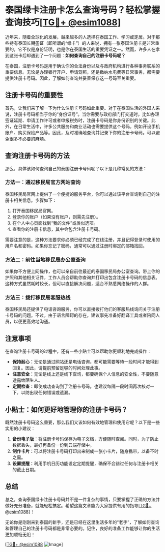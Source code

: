 # 泰国绿卡注册卡怎么查询号码？轻松掌握查询技巧[[TG💪+ @esim1088](https://t.me/s/esim1088)]

近年来，随着全球化的发展，越来越多的人选择在泰国工作、学习或定居。对于那些持有泰国长期签证（即所谓的“绿卡”）的人来说，拥有一张泰国注册卡是非常重要的，它不仅是身份证明，也是你在泰国生活的重要凭证之一。然而，许多人在拿到这张卡后却遇到了一个问题：**如何查询自己的注册卡号码呢？**

在泰国，注册卡号码是用于确认你的合法身份以及与政府机构进行各种事务联系的重要信息。无论是办理银行开户、申请驾照，还是缴纳水电费等日常事务，都需要提供注册卡号码。因此，了解如何查询并妥善保存这一号码至关重要。

## 注册卡号码的重要性

首先，让我们来了解一下为什么注册卡号码如此重要。对于在泰国生活的外国人来说，注册卡号码相当于你的“身份证号”。当你需要与政府部门打交道时，比如办理签证延期、申请工作许可或者申报税务时，注册卡号码是你身份识别的关键。此外，在日常生活中，许多公共服务和商业活动也需要提供这个号码，例如开设手机账户、购买保险产品等。因此，及时准确地查询并记录下你的注册卡号码，可以避免很多不必要的麻烦。

## 查询注册卡号码的方法

那么，具体该如何查询自己的泰国注册卡号码呢？以下是几种常见的方法：

### 方法一：通过移民局官方网站查询

泰国移民局官网上提供了一个便捷的服务平台，你可以通过该平台查询到自己的注册卡相关信息。步骤如下：

1. 打开泰国移民局官网。
2. 登录你的账户（如果没有账户，则需先注册）。
3. 在个人中心页面找到“我的文件”或类似选项。
4. 查看你的注册卡信息，其中会包含注册卡号码。

需要注意的是，这种方法要求你必须已经完成了在线注册，并且记得登录时使用的用户名和密码。如果你忘记了密码，通常可以通过注册时绑定的邮箱找回。

### 方法二：前往当地移民局办公室查询

如果你不方便上网操作，也可以亲自前往最近的泰国移民局办公室查询。带上你的护照和其他相关证件，工作人员会帮助你查询并打印出包含注册卡号码的信息表。这种方式虽然耗时较长，但可以直接解决问题，适合不熟悉网络操作的人群。

### 方法三：拨打移民局客服热线

泰国移民局还提供了电话咨询服务，你可以直接拨打他们的客服热线询问关于注册卡号码的问题。不过，由于语言障碍的存在，建议事先准备好翻译工具或者陪同人员，以便更高效地沟通。

## 注意事项

在查询注册卡号码的过程中，还有一些小贴士可以帮助你更顺利地完成操作：

- **保持耐心**：无论是通过网站还是电话咨询，都可能需要等待一段时间才能得到回复。因此，请提前预留足够的时间处理此事。
- **注意安全**：无论是线上还是线下查询，都要确保个人信息的安全性，不要随意透露给陌生人。
- **定期检查**：即使成功查询到了注册卡号码，也建议每隔一段时间再次核对一下，以防出现任何错误或遗漏。

## 小贴士：如何更好地管理你的注册卡号码？

既然注册卡号码这么重要，那么我们又该如何有效地管理和使用它呢？以下是一些实用的小建议：

1. **备份电子版**：将注册卡号码保存为电子文档，方便随时查阅。同时，为了防止数据丢失，最好再备份一份到云端存储中。
2. **制作卡片**：可以将注册卡号码打印出来制成一张小卡片，随身携带，以备不时之需。
3. **设置提醒**：利用手机日历功能设定定期提醒，确保不会错过任何与注册卡相关的截止日期。

## 总结

总之，查询泰国绿卡注册卡号码并不是一件复杂的事情，只要掌握了正确的方法并做好充分准备，就能轻松搞定。希望这篇文章能为大家提供有用的指导[[TG💪+ @esim1088](https://t.me/s/esim1088)]！

无论你是刚刚来到泰国的新手，还是已经在这里生活多年的“老手”，了解如何查询和管理自己的注册卡号码都是非常必要的。记住，良好的准备工作能够让你的生活更加顺畅无阻！

[[TG💪+ @esim1088](https://t.me/s/esim1088) ![Image](https://i.postimg.cc/4NQfJmqS/Snipaste-2025-05-13-00-14-12.png)]